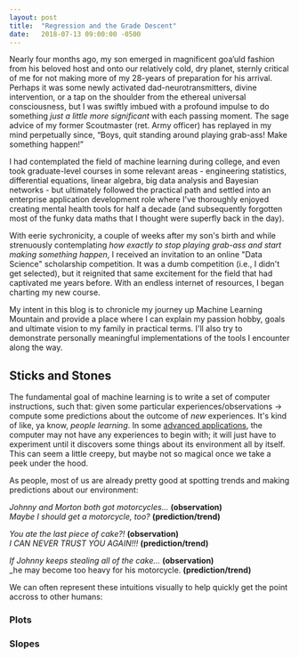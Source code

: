 ```yaml
---
layout: post
title:  "Regression and the Grade Descent"
date:   2018-07-13 09:00:00 -0500
---
```


Nearly four months ago, my son emerged in magnificent goa’uld fashion from his beloved host and onto our relatively cold, dry planet, sternly critical of me for not making more of my 28-years of preparation for his arrival. Perhaps it was some newly activated dad-neurotransmitters, divine intervention, or a tap on the shoulder from the ethereal universal consciousness, but I was swiftly imbued with a profound impulse to do something _just a little more significant_ with each passing moment. The sage advice of my former Scoutmaster (ret. Army officer) has replayed in my mind perpetually since, “Boys, quit standing around playing grab-ass! Make something happen!”

I had contemplated the field of machine learning during college, and even took graduate-level courses in some relevant areas - engineering statistics, differential equations, linear algebra, big data analysis and Bayesian networks - but ultimately followed the practical path and settled into an enterprise application development role where I've thoroughly enjoyed creating mental health tools for half a decade (and subsequently forgotten most of the funky data maths that I thought were superfly back in the day).

With eerie sychronicity, a couple of weeks after my son's birth and while strenuously contemplating _how exactly to stop playing grab-ass and start making something happen_, I received an invitation to an online "Data Science" scholarship competition. It was a dumb competition (i.e., I didn't get selected), but it reignited that same excitement for the field that had captivated me years before. With an endless internet of resources, I began charting my new course.

My intent in this blog is to chronicle my journey up Machine Learning Mountain and provide a place where I can explain my passion hobby, goals and ultimate vision to my family in practical terms. I'll also try to demonstrate personally meaningful implementations of the tools I encounter along the way.

## Sticks and Stones

The fundamental goal of machine learning is to write a set of computer instructions, such that: given some particular experiences/observations &rarr; compute some predictions about the outcome of _new_ experiences. It's kind of like, ya know, _people learning_. In some [advanced applications](https://www.youtube.com/watch?v=gn4nRCC9TwQ), the computer may not have any experiences to begin with; it will just have to experiment until it discovers some things about its environment all by itself. This can seem a little creepy, but maybe not so magical once we take a peek under the hood. 

As people, most of us are already pretty good at spotting trends and making predictions about our environment:

_Johnny and Morton both got motorcycles..._ **(observation)**  
_Maybe I should get a motorcycle, too?_ **(prediction/trend)**  

_You ate the last piece of cake?!_ **(observation)**  
_I CAN NEVER TRUST YOU AGAIN!!!_ **(prediction/trend)**

_If Johnny keeps stealing all of the cake..._ **(observation)**  
_he may become too heavy for his motorcycle. **(prediction/trend)**

We can often represent these intuitions visually to help quickly get the point accross to other humans:

### Plots



### Slopes





